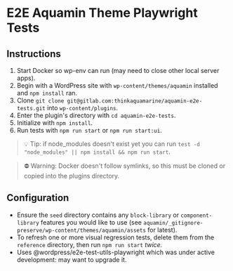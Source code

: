 # E2E Aquamin Theme Playwright Tests

## Instructions

1. Start Docker so wp-env can run (may need to close other local server apps).
2. Begin with a WordPress site with `wp-content/themes/aquamin` installed and `npm install` ran.
3. Clone `git clone git@gitlab.com:thinkaquamarine/aquamin-e2e-tests.git` into `wp-content/plugins`.
4. Enter the plugin's directory with `cd aquamin-e2e-tests`.
5. Initialize with `npm install`.
6. Run tests with `npm run start` or `npm run start:ui`.

> 💡 Tip: if node_modules doesn't exist yet you can run `test -d "node_modules" || npm install && npm run start`.

> ⛔️ Warning: Docker doesn't follow symlinks, so this must be cloned or copied into the plugins directory.

## Configuration

- Ensure the `seed` directory contains any `block-library` or `component-library` features you would like to use (see `aquamin/_gitignore-preserve/wp-content/themes/aquamin/assets` for latest).
- To refresh one or more visual regression tests, delete them from the `reference` directory, then run `npm run start` _twice_.
- Uses @wordpress/e2e-test-utils-playwright which was under active development: may want to upgrade it.